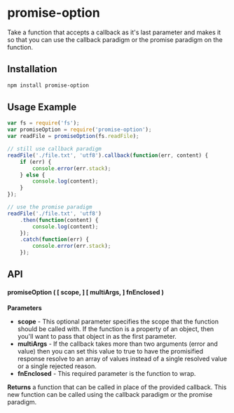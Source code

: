 # promise-option

Take a function that accepts a callback as it's last parameter and makes it so that you can use the callback paradigm or the promise paradigm on the function.

## Installation

```sh
npm install promise-option
```

## Usage Example

```js
var fs = require('fs');
var promiseOption = require('promise-option');
var readFile = promiseOption(fs.readFile);

// still use callback paradigm
readFile('./file.txt', 'utf8').callback(function(err, content) {
    if (err) {
        console.error(err.stack);    
    } else {
        console.log(content);
    }
});

// use the promise paradigm
readFile('./file.txt', 'utf8')
    .then(function(content) {
        console.log(content);
    });
    .catch(function(err) {
        console.error(err.stack); 
    });
```

## API

#### promiseOption ( [ scope, ] [ multiArgs, ] fnEnclosed )

**Parameters**

- **scope** - This optional parameter specifies the scope that the function should be called with. If the function is a property of an object, then you'll want to pass that object in as the first parameter.
- **multiArgs** - If the callback takes more than two arguments (error and value) then you can set this value to true to have the promisified response resolve to an array of values instead of a single resolved value or a single rejected reason.
- **fnEnclosed** - This required parameter is the function to wrap.

**Returns** a function that can be called in place of the provided callback. This new function can be called using the callback paradigm or the promise paradigm.